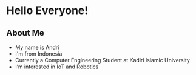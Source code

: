 # Hello Everyone!

## About Me

- My name is Andri
- I'm from Indonesia
- Currently a Computer Engineering Student at Kadiri Islamic University
- I’m interested in IoT and Robotics

